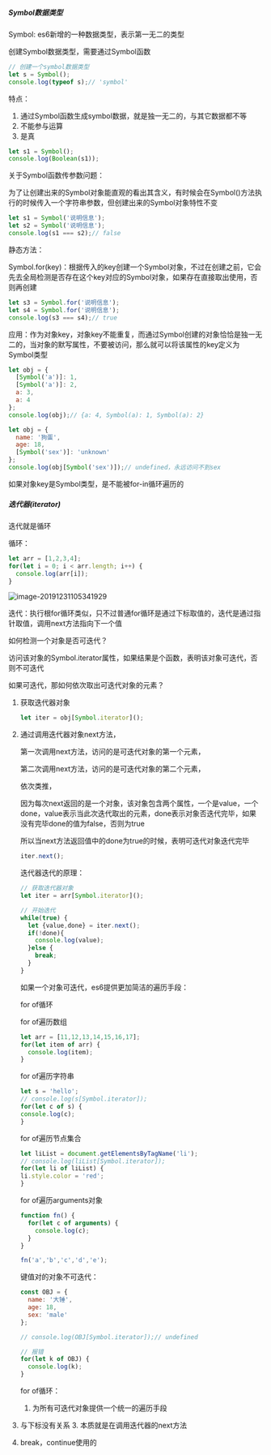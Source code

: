 ##### Symbol数据类型

Symbol: es6新增的一种数据类型，表示第一无二的类型 

创建Symbol数据类型，需要通过Symbol函数

```js
// 创建一个symbol数据类型
let s = Symbol();
console.log(typeof s);// 'symbol'
```

特点：

1. 通过Symbol函数生成symbol数据，就是独一无二的，与其它数据都不等
2. 不能参与运算
3. 是真

```js
let s1 = Symbol();
console.log(Boolean(s1));
```



关于Symbol函数传参数问题：

为了让创建出来的Symbol对象能直观的看出其含义，有时候会在Symbol()方法执行的时候传入一个字符串参数，但创建出来的Symbol对象特性不变

```js
let s1 = Symbol('说明信息');
let s2 = Symbol('说明信息');
console.log(s1 === s2);// false
```



静态方法：

Symbol.for(key)：根据传入的key创建一个Symbol对象，不过在创建之前，它会先去全局检测是否存在这个key对应的Symbol对象，如果存在直接取出使用，否则再创建

```js
let s3 = Symbol.for('说明信息');
let s4 = Symbol.for('说明信息');
console.log(s3 === s4);// true
```



应用：作为对象key，对象key不能重复，而通过Symbol创建的对象恰恰是独一无二的，当对象的默写属性，不要被访问，那么就可以将该属性的key定义为Symbol类型

```js
let obj = {
  [Symbol('a')]: 1,
  [Symbol('a')]: 2,
  a: 3,
  a: 4
};
console.log(obj);// {a: 4, Symbol(a): 1, Symbol(a): 2}
```



```js
let obj = {
  name: '狗蛋',
  age: 18,
  [Symbol('sex')]: 'unknown'
};
console.log(obj[Symbol('sex')]);// undefined，永远访问不到sex
```



如果对象key是Symbol类型，是不能被for-in循环遍历的



##### 迭代器(iterator)

迭代就是循环

循环：

```js
let arr = [1,2,3,4];
for(let i = 0; i < arr.length; i++) {
  console.log(arr[i]);
}
```



![image-20191231105341929](/Users/app/Library/Application%20Support/typora-user-images/image-20191231105341929.png)



迭代：执行根for循环类似，只不过普通for循环是通过下标取值的，迭代是通过指针取值，调用next方法指向下一个值





如何检测一个对象是否可迭代？

访问该对象的Symbol.iterator属性，如果结果是个函数，表明该对象可迭代，否则不可迭代

如果可迭代，那如何依次取出可迭代对象的元素？

1. 获取迭代器对象

   ```js
   let iter = obj[Symbol.iterator]();
   ```

2. 通过调用迭代器对象next方法，

   第一次调用next方法，访问的是可迭代对象的第一个元素，

   第二次调用next方法，访问的是可迭代对象的第二个元素，

   依次类推，

   因为每次next返回的是一个对象，该对象包含两个属性，一个是value，一个done，value表示当此次迭代取出的元素，done表示对象否迭代完毕，如果没有完毕done的值为false，否则为true

   所以当next方法返回值中的done为true的时候，表明可迭代对象迭代完毕

   ```js
   iter.next();
   ```

   

   迭代器迭代的原理：

   ```js
   // 获取迭代器对象
   let iter = arr[Symbol.iterator]();
   
   // 开始迭代
   while(true) {
     let {value,done} = iter.next();
     if(!done){
       console.log(value);
     }else {
       break;
     }
   }
   ```

   

   如果一个对象可迭代，es6提供更加简洁的遍历手段：

   for of循环

   

   for of遍历数组

   ```js
   let arr = [11,12,13,14,15,16,17];
   for(let item of arr) {
     console.log(item);
   }
   ```

   

   for of遍历字符串

   ```js
   let s = 'hello';
   // console.log(s[Symbol.iterator]);
   for(let c of s) {
   console.log(c);
   }
   ```

   

   for of遍历节点集合

   ```js
   let liList = document.getElementsByTagName('li');
   // console.log(liList[Symbol.iterator]);
   for(let li of liList) {
   li.style.color = 'red';
   }
   ```

   

   for of遍历arguments对象

   ```js
   function fn() {
     for(let c of arguments) {
       console.log(c);
     }
   }
   
   fn('a','b','c','d','e');
   ```

   

   

   键值对的对象不可迭代：

   ```js
   const OBJ = {
     name: '大锤',
     age: 18,
     sex: 'male'
   };
   
   // console.log(OBJ[Symbol.iterator]);// undefined
   
   // 报错
   for(let k of OBJ) {
     console.log(k);
   }
   ```

   

   for of循环：

   1. 为所有可迭代对象提供一个统一的遍历手段
2. 与下标没有关系
   3. 本质就是在调用迭代器的next方法
4. break，continue使用的
   

   

   

   
   
   
   
   
   
   
   
   
   
   
   
   
   
   
   
   
   
   
   
   
   
   
   
   
   
   
   
   
   
   
   
   
   
   
   
   
   
   
   
   
   
   
   













































































